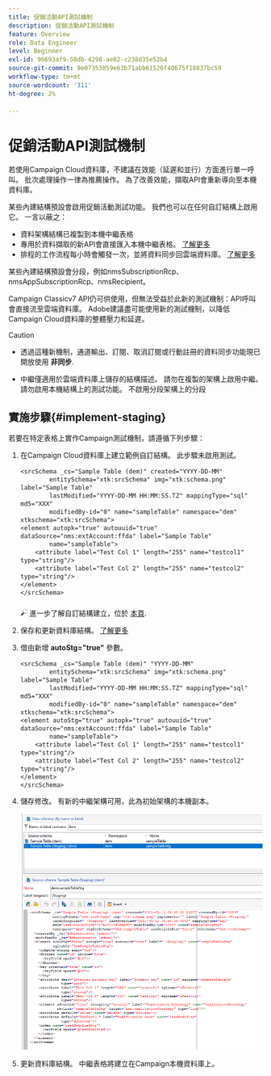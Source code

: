 ```yaml
---
title: 促銷活動API測試機制
description: 促銷活動API測試機制
feature: Overview
role: Data Engineer
level: Beginner
exl-id: 96693af9-50db-4298-ae02-c238d35e52b4
source-git-commit: 9e07353859e63b71abb61526f40675f18837bc59
workflow-type: tm+mt
source-wordcount: '311'
ht-degree: 2%

---
```


# 促銷活動API測試機制

若使用Campaign Cloud資料庫，不建議在效能（延遲和並行）方面進行單一呼叫。 批次處理操作一律為推薦操作。 為了改善效能，擷取API會重新導向至本機資料庫。

某些內建結構預設會啟用促銷活動測試功能。 我們也可以在任何自訂結構上啟用它。 一言以蔽之：

* 資料架構結構已複製到本機中繼表格
* 專用於資料擷取的新API會直接匯入本機中繼表格。 [了解更多](new-apis.md)
* 排程的工作流程每小時會觸發一次，並將資料同步回雲端資料庫。 [了解更多](../config/replication.md)

某些內建結構預設會分段，例如nmsSubscriptionRcp、nmsAppSubscriptionRcp、nmsRecipient。

Campaign Classicv7 API仍可供使用，但無法受益於此新的測試機制：API呼叫會直接流至雲端資料庫。 Adobe建議盡可能使用新的測試機制，以降低Campaign Cloud資料庫的整體壓力和延遲。

>[!CAUTION]
>
>* 透過這種新機制，通道輸出、訂閱、取消訂閱或行動註冊的資料同步功能現已開放使用 **非同步**.
>
>* 中繼僅適用於雲端資料庫上儲存的結構描述。 請勿在複製的架構上啟用中繼。 請勿啟用本機結構上的測試功能。 不啟用分段架構上的分段

>


## 實施步驟{#implement-staging}

若要在特定表格上實作Campaign測試機制，請遵循下列步驟：

1. 在Campaign Cloud資料庫上建立範例自訂結構。 此步驟未啟用測試。

   ```
   <srcSchema _cs="Sample Table (dem)" created="YYYY-DD-MM"
           entitySchema="xtk:srcSchema" img="xtk:schema.png" label="Sample Table"
           lastModified="YYYY-DD-MM HH:MM:SS.TZ" mappingType="sql" md5="XXX"
           modifiedBy-id="0" name="sampleTable" namespace="dem" xtkschema="xtk:srcSchema">
   <element autopk="true" autouuid="true" dataSource="nms:extAccount:ffda" label="Sample Table"
           name="sampleTable">
       <attribute label="Test Col 1" length="255" name="testcol1" type="string"/>
       <attribute label="Test Col 2" length="255" name="testcol2" type="string"/>
   </element>
   </srcSchema>
   ```

   ![](../assets/do-not-localize/glass.png) 進一步了解自訂結構建立，位於 [本頁](create-schema.md).

1. 保存和更新資料庫結構。  [了解更多](update-database-structure.md)

1. 借由新增 **autoStg=&quot;true&quot;** 參數。

   ```
   <srcSchema _cs="Sample Table (dem)" "YYYY-DD-MM"
           entitySchema="xtk:srcSchema" img="xtk:schema.png" label="Sample Table"
           lastModified="YYYY-DD-MM HH:MM:SS.TZ" mappingType="sql" md5="XXX"
           modifiedBy-id="0" name="sampleTable" namespace="dem" xtkschema="xtk:srcSchema">
   <element autoStg="true" autopk="true" autouuid="true" dataSource="nms:extAccount:ffda" label="Sample Table"
           name="sampleTable">
       <attribute label="Test Col 1" length="255" name="testcol1" type="string"/>
       <attribute label="Test Col 2" length="255" name="testcol2" type="string"/>
   </element>
   </srcSchema>
   ```

1. 儲存修改。 有新的中繼架構可用，此為初始架構的本機副本。

   ![](assets/staging-mechanism.png)

1. 更新資料庫結構。 中繼表格將建立在Campaign本機資料庫上。
